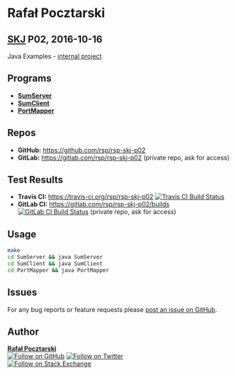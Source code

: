 Rafał Pocztarski
=
[SKJ][skj-url] P02, 2016-10-16
-
Java Examples -
[internal project](https://github.com/rsp/rsp-internal#readme)

Programs
-
* [**SumServer**](SumServer)
* [**SumClient**](SumClient)
* [**PortMapper**](PortMapper)

Repos
-
* **GitHub:** https://github.com/rsp/rsp-skj-p02
* **GitLab:** https://gitlab.com/rsp/rsp-skj-p02 (private repo, ask for access)

Test Results
-
* **Travis CI:** https://travis-ci.org/rsp/rsp-skj-p02 [![Travis CI Build Status][travis-img]][travis-url]
* **GitLab CI:** https://gitlab.com/rsp/rsp-skj-p02/builds [![GitLab CI Build Status][gitlabci-img]][gitlabci-url] (private repo, ask for access)

Usage
-
```sh
make
cd SumServer && java SumServer
cd SumClient && java SumClient
cd PortMapper && java PortMapper
```

Issues
------
For any bug reports or feature requests please
[post an issue on GitHub][issues-url].

Author
------
[**Rafał Pocztarski**](https://pocztarski.com/)
<br/>
[![Follow on GitHub][github-follow-img]][github-follow-url]
[![Follow on Twitter][twitter-follow-img]][twitter-follow-url]
<br/>
[![Follow on Stack Exchange][stackexchange-img]][stackoverflow-url]

[skj-url]: https://github.com/rsp/rsp-skj#readme
[github-url]: https://github.com/rsp/rsp-skj-p02
[issues-url]: https://github.com/rsp/rsp-skj-p02/issues
[gitlab-url]: https://gitlab.com/rsp/rsp-skj-p02
[travis-img]: https://travis-ci.org/rsp/rsp-skj-p02.svg?branch=master
[travis-url]: https://travis-ci.org/rsp/rsp-skj-p02
[gitlabci-img]: https://gitlab.com/rsp/rsp-skj-p02/badges/master/build.svg
[gitlabci-url]: https://gitlab.com/rsp/rsp-skj-p02/builds
[github-follow-url]: https://github.com/rsp
[github-follow-img]: https://img.shields.io/github/followers/rsp.svg?style=social&label=Follow
[twitter-follow-url]: https://twitter.com/intent/follow?screen_name=pocztarski
[twitter-follow-img]: https://img.shields.io/twitter/follow/pocztarski.svg?style=social&label=Follow
[stackoverflow-url]: https://stackoverflow.com/users/613198/rsp
[stackexchange-url]: https://stackexchange.com/users/303952/rsp
[stackexchange-img]: https://stackexchange.com/users/flair/303952.png
